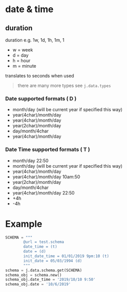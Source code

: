 # date & time 

## duration

duration e.g. 1w, 1d, 1h, 1m, 1

- w = week
- d = day
- h = hour
- m = minute

translates to seconds when used


> there are many more types see ```j.data.types```

### <a name="date_supported_formats"></a> Date supported formats ( D ) 

- month/day  (will be current year if specified this way)
- year(4char)/month/day
- year(4char)/month/day
- year(2char)/month/day
- day/month/4char
- year(4char)/month/day

### <a name="date_time_supported_formats"></a> Date Time supported formats ( T )

- month/day 22:50
- month/day  (will be current year if specified this way)
- year(4char)/month/day
- year(4char)/month/day 10am:50
- year(2char)/month/day
- day/month/4char
- year(4char)/month/day 22:50
- +4h
- -4h

# Example

```python
SCHEMA = """
        @url = test.schema
        date_time = (t)
        date = (d)
        init_date_time = 01/01/2019 9pm:10 (t)
        init_date = 05/03/1994 (d)
        """
schema = j.data.schema.get(SCHEMA)
schema_obj = schema.new()
schema_obj.date_time = '2019/10/10 9:50'
schema_obj.date = '10/6/2019'
```